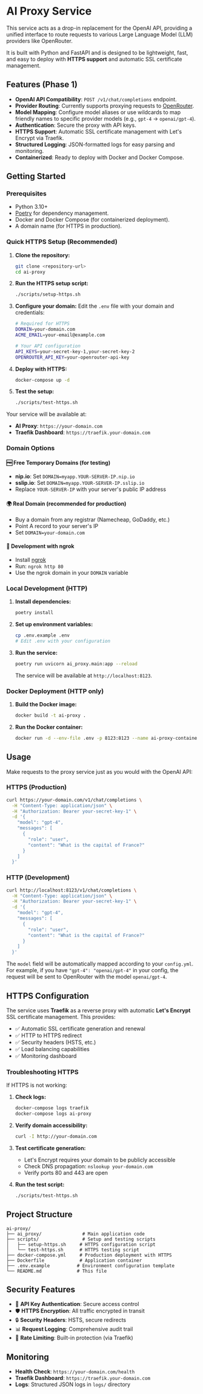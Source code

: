 # AI Proxy Service

This service acts as a drop-in replacement for the OpenAI API, providing a unified interface to route requests to various Large Language Model (LLM) providers like OpenRouter.

It is built with Python and FastAPI and is designed to be lightweight, fast, and easy to deploy with **HTTPS support** and automatic SSL certificate management.

## Features (Phase 1)

*   **OpenAI API Compatibility**: `POST /v1/chat/completions` endpoint.
*   **Provider Routing**: Currently supports proxying requests to [OpenRouter](https://openrouter.ai/).
*   **Model Mapping**: Configure model aliases or use wildcards to map friendly names to specific provider models (e.g., `gpt-4` -> `openai/gpt-4`).
*   **Authentication**: Secure the proxy with API keys.
*   **HTTPS Support**: Automatic SSL certificate management with Let's Encrypt via Traefik.
*   **Structured Logging**: JSON-formatted logs for easy parsing and monitoring.
*   **Containerized**: Ready to deploy with Docker and Docker Compose.

## Getting Started

### Prerequisites

*   Python 3.10+
*   [Poetry](https://python-poetry.org/) for dependency management.
*   Docker and Docker Compose (for containerized deployment).
*   A domain name (for HTTPS in production).

### Quick HTTPS Setup (Recommended)

1.  **Clone the repository:**
    ```bash
    git clone <repository-url>
    cd ai-proxy
    ```

2.  **Run the HTTPS setup script:**
    ```bash
    ./scripts/setup-https.sh
    ```

3.  **Configure your domain:**
    Edit the `.env` file with your domain and credentials:
    ```bash
    # Required for HTTPS
    DOMAIN=your-domain.com
    ACME_EMAIL=your-email@example.com
    
    # Your API configuration
    API_KEYS=your-secret-key-1,your-secret-key-2
    OPENROUTER_API_KEY=your-openrouter-api-key
    ```

4.  **Deploy with HTTPS:**
    ```bash
    docker-compose up -d
    ```

5.  **Test the setup:**
    ```bash
    ./scripts/test-https.sh
    ```

Your service will be available at:
- **AI Proxy**: `https://your-domain.com`
- **Traefik Dashboard**: `https://traefik.your-domain.com`

### Domain Options

#### 🆓 Free Temporary Domains (for testing)
- **nip.io**: Set `DOMAIN=myapp.YOUR-SERVER-IP.nip.io`
- **sslip.io**: Set `DOMAIN=myapp.YOUR-SERVER-IP.sslip.io`
- Replace `YOUR-SERVER-IP` with your server's public IP address

#### 🌍 Real Domain (recommended for production)
- Buy a domain from any registrar (Namecheap, GoDaddy, etc.)
- Point A record to your server's IP
- Set `DOMAIN=your-domain.com`

#### 🧪 Development with ngrok
- Install [ngrok](https://ngrok.com/)
- Run: `ngrok http 80`
- Use the ngrok domain in your `DOMAIN` variable

### Local Development (HTTP)

1.  **Install dependencies:**
    ```bash
    poetry install
    ```

2.  **Set up environment variables:**
    ```bash
    cp .env.example .env
    # Edit .env with your configuration
    ```

3.  **Run the service:**
    ```bash
    poetry run uvicorn ai_proxy.main:app --reload
    ```
    The service will be available at `http://localhost:8123`.

### Docker Deployment (HTTP only)

1.  **Build the Docker image:**
    ```bash
    docker build -t ai-proxy .
    ```

2.  **Run the Docker container:**
    ```bash
    docker run -d --env-file .env -p 8123:8123 --name ai-proxy-container ai-proxy
    ```

## Usage

Make requests to the proxy service just as you would with the OpenAI API:

### HTTPS (Production)
```bash
curl https://your-domain.com/v1/chat/completions \
  -H "Content-Type: application/json" \
  -H "Authorization: Bearer your-secret-key-1" \
  -d '{
    "model": "gpt-4",
    "messages": [
      {
        "role": "user",
        "content": "What is the capital of France?"
      }
    ]
  }'
```

### HTTP (Development)
```bash
curl http://localhost:8123/v1/chat/completions \
  -H "Content-Type: application/json" \
  -H "Authorization: Bearer your-secret-key-1" \
  -d '{
    "model": "gpt-4",
    "messages": [
      {
        "role": "user",
        "content": "What is the capital of France?"
      }
    ]
  }'
```

The `model` field will be automatically mapped according to your `config.yml`. For example, if you have `"gpt-4": "openai/gpt-4"` in your config, the request will be sent to OpenRouter with the model `openai/gpt-4`.

## HTTPS Configuration

The service uses **Traefik** as a reverse proxy with automatic **Let's Encrypt** SSL certificate management. This provides:

- ✅ Automatic SSL certificate generation and renewal
- ✅ HTTP to HTTPS redirect
- ✅ Security headers (HSTS, etc.)
- ✅ Load balancing capabilities
- ✅ Monitoring dashboard

### Troubleshooting HTTPS

If HTTPS is not working:

1. **Check logs:**
   ```bash
   docker-compose logs traefik
   docker-compose logs ai-proxy
   ```

2. **Verify domain accessibility:**
   ```bash
   curl -I http://your-domain.com
   ```

3. **Test certificate generation:**
   - Let's Encrypt requires your domain to be publicly accessible
   - Check DNS propagation: `nslookup your-domain.com`
   - Verify ports 80 and 443 are open

4. **Run the test script:**
   ```bash
   ./scripts/test-https.sh
   ```

## Project Structure

```
ai-proxy/
├── ai_proxy/               # Main application code
├── scripts/                # Setup and testing scripts
│   ├── setup-https.sh     # HTTPS configuration script
│   └── test-https.sh      # HTTPS testing script
├── docker-compose.yml     # Production deployment with HTTPS
├── Dockerfile             # Application container
├── .env.example          # Environment configuration template
└── README.md             # This file
```

## Security Features

- 🔐 **API Key Authentication**: Secure access control
- 🛡️ **HTTPS Encryption**: All traffic encrypted in transit
- 🔒 **Security Headers**: HSTS, secure redirects
- 📊 **Request Logging**: Comprehensive audit trail
- 🚫 **Rate Limiting**: Built-in protection (via Traefik)

## Monitoring

- **Health Check**: `https://your-domain.com/health`
- **Traefik Dashboard**: `https://traefik.your-domain.com`
- **Logs**: Structured JSON logs in `logs/` directory
